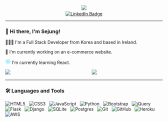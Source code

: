 <div align="center">
  <img src="https://media.giphy.com/media/paTz7UZbPfTZFRYnnB/giphy.gif" width="100">
  <div id="badges">
    <a href="https://www.linkedin.com/in/sejungkwak/">
      <img src="https://img.shields.io/badge/LinkedIn-blue?style=for-the-badge&logo=linkedin&logoColor=white" alt="LinkedIn Badge">
    </a>
  </div>
</div>

---

### 👋 Hi there, I'm Sejung!

👩🏻‍💻 I'm a Full Stack Developer from Korea and based in Ireland.

🛒 I'm currently working on an e-commerce website.

<img height=17 src="https://github.com/devicons/devicon/blob/master/icons/react/react-original.svg"> I'm currently learning React.

<div width="100%" style="display:block;">
  <img align="left" width="55%" src="https://github-readme-stats.vercel.app/api?username=sejungkwak&hide=stars&show_icons=true&theme=dracula">
  <img width="42%" src="https://github-readme-stats.vercel.app/api/top-langs/?username=sejungkwak&layout=compact">
</div>

---

### 🛠️ Languages and Tools

![HTML5](https://img.shields.io/badge/html5-%23E34F26.svg?style=for-the-badge&logo=html5&logoColor=white) &nbsp;
![CSS3](https://img.shields.io/badge/css3-%231572B6.svg?style=for-the-badge&logo=css3&logoColor=white) &nbsp;
![JavaScript](https://img.shields.io/badge/javascript-%23323330.svg?style=for-the-badge&logo=javascript&logoColor=%23F7DF1E) &nbsp;
![Python](https://img.shields.io/badge/python-3670A0?style=for-the-badge&logo=python&logoColor=ffdd54) &nbsp;
![Bootstrap](https://img.shields.io/badge/bootstrap-%23563D7C.svg?style=for-the-badge&logo=bootstrap&logoColor=white) &nbsp;
![jQuery](https://img.shields.io/badge/jquery-%230769AD.svg?style=for-the-badge&logo=jquery&logoColor=white) &nbsp;
![Flask](https://img.shields.io/badge/flask-%23000.svg?style=for-the-badge&logo=flask&logoColor=white) &nbsp;
![Django](https://img.shields.io/badge/django-%23092E20.svg?style=for-the-badge&logo=django&logoColor=white) &nbsp;
![SQLite](https://img.shields.io/badge/sqlite-%2307405e.svg?style=for-the-badge&logo=sqlite&logoColor=white) &nbsp;
![Postgres](https://img.shields.io/badge/postgres-%23316192.svg?style=for-the-badge&logo=postgresql&logoColor=white) &nbsp;
![Git](https://img.shields.io/badge/git-%23F05033.svg?style=for-the-badge&logo=git&logoColor=white) &nbsp;
![GitHub](https://img.shields.io/badge/github-%23121011.svg?style=for-the-badge&logo=github&logoColor=white) &nbsp;
![Heroku](https://img.shields.io/badge/heroku-%23430098.svg?style=for-the-badge&logo=heroku&logoColor=white) &nbsp;
![AWS](https://img.shields.io/badge/AWS-%23FF9900.svg?style=for-the-badge&logo=amazon-aws&logoColor=white) &nbsp;

<!--
**sejungkwak/sejungkwak** is a ✨ _special_ ✨ repository because its `README.md` (this file) appears on your GitHub profile.
Stats: https://github.com/anuraghazra/github-readme-stats
Icons: https://github.com/Ileriayo/markdown-badges
-->
